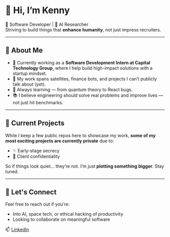 # 👋 Hi, I’m Kenny 

🚀 Software Developer | 🤖 AI Researcher  
Striving to build things that **enhance humanity**, not just impress recruiters.

---

## 🧠 About Me

- 🔭 Currently working as a **Software Development Intern at Capital Technology Group**, where I help build high-impact solutions with a startup mindset.  
- 🧪 My work spans satellites, finance bots, and projects I can’t publicly talk about (yet).  
- 🌱 Always learning — from quantum theory to React bugs.  
- 📚 I believe engineering should solve real problems and improve lives — not just hit benchmarks.  

---



## 🔐 Current Projects

While I keep a few public repos here to showcase my work, **some of my most exciting projects are currently private** due to:
- ✨ Early-stage secrecy  
- 🤝 Client confidentiality  

So if things look quiet... they’re not. I’m just **plotting something bigger**. Stay tuned.  

---

## 💬 Let's Connect

Feel free to reach out if you’re:
- Into AI, space tech, or ethical hacking of productivity  
- Looking to collaborate on meaningful software  

📫 [LinkedIn](https://www.linkedin.com/in/kenneth-egan2005/)  
